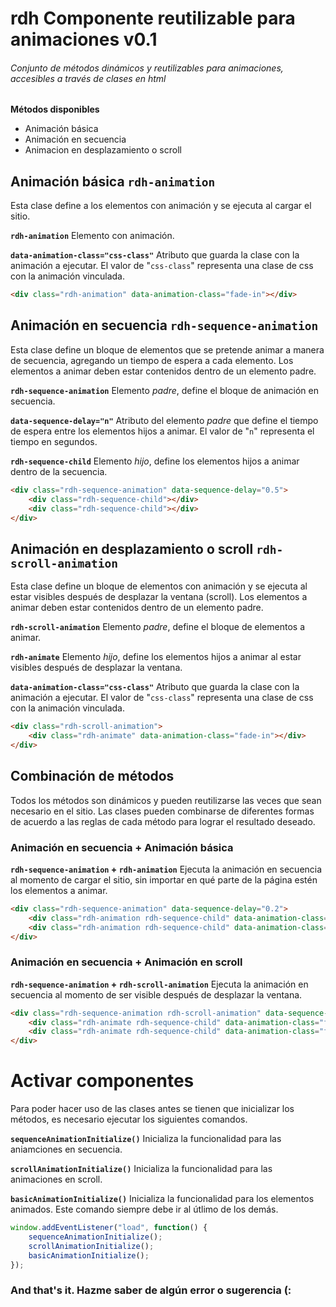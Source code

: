 # rdh Componente reutilizable para animaciones v0.1
###### Conjunto de métodos dinámicos y reutilizables para animaciones, accesibles a través de clases en html

**Métodos disponibles**
- Animación básica
- Animación en secuencia
- Animacion en desplazamiento o scroll

## Animación básica `rdh-animation`
Esta clase define a los elementos con animación y se ejecuta al cargar el sitio.

**`rdh-animation`** Elemento con animación.

**`data-animation-class="css-class"`** Atributo que guarda la clase con la animación a ejecutar. El valor de "`css-class`" representa una clase de css con la animación vinculada.
```html
<div class="rdh-animation" data-animation-class="fade-in"></div>
```

## Animación en secuencia `rdh-sequence-animation`
Esta clase define un bloque de elementos que se pretende animar a manera de secuencia, agregando un tiempo de espera a cada elemento. Los elementos a animar deben estar contenidos dentro de un elemento padre.

**`rdh-sequence-animation`** Elemento *padre*, define el bloque de animación en secuencia.

**`data-sequence-delay="n"`** Atributo del elemento *padre* que define el tiempo de espera entre los elementos hijos a animar. El valor de "`n`" representa el tiempo en segundos.

**`rdh-sequence-child`** Elemento *hijo*, define los elementos hijos a animar dentro de la secuencia.
```html
<div class="rdh-sequence-animation" data-sequence-delay="0.5">
    <div class="rdh-sequence-child"></div>
    <div class="rdh-sequence-child"></div>
</div>
```

## Animación en desplazamiento o scroll `rdh-scroll-animation`
Esta clase define un bloque de elementos con animación y se ejecuta al estar visibles después de desplazar la ventana (scroll). Los elementos a animar deben estar contenidos dentro de un elemento padre.

**`rdh-scroll-animation`** Elemento *padre*, define el bloque de elementos a animar.

**`rdh-animate`** Elemento *hijo*, define los elementos hijos a animar al estar visibles después de desplazar la ventana.

**`data-animation-class="css-class"`** Atributo que guarda la clase con la animación a ejecutar. El valor de "`css-class`" representa una clase de css con la animación vinculada.
```html
<div class="rdh-scroll-animation">
    <div class="rdh-animate" data-animation-class="fade-in"></div>
</div>
```

## Combinación de métodos
Todos los métodos son dinámicos y pueden reutilizarse las veces que sean necesario en el sitio. Las clases pueden combinarse de diferentes formas de acuerdo a las reglas de cada método para lograr el resultado deseado.
### Animación en secuencia + Animación básica
**`rdh-sequence-animation` + `rdh-animation`** Ejecuta la animación en secuencia al momento de cargar el sitio, sin importar en qué parte de la página estén los elementos a animar.
```html
<div class="rdh-sequence-animation" data-sequence-delay="0.2">
    <div class="rdh-animation rdh-sequence-child" data-animation-class="fade-in"></div>
    <div class="rdh-animation rdh-sequence-child" data-animation-class="fade-in"></div>
</div>
```
### Animación en secuencia + Animación en scroll
**`rdh-sequence-animation` + `rdh-scroll-animation`** Ejecuta la animación en secuencia al momento de ser visible después de desplazar la ventana.
```html
<div class="rdh-sequence-animation rdh-scroll-animation" data-sequence-delay="0.5">
    <div class="rdh-animate rdh-sequence-child" data-animation-class="fade-in"></div>
    <div class="rdh-animate rdh-sequence-child" data-animation-class="fade-in"></div>
</div>
```

# Activar componentes
Para poder hacer uso de las clases antes se tienen que inicializar los métodos, es necesario ejecutar los siguientes comandos.

**`sequenceAnimationInitialize()`** Inicializa la funcionalidad para las aniamciones en secuencia.

**`scrollAnimationInitialize()`** Inicializa la funcionalidad para las animaciones en scroll.

**`basicAnimationInitialize()`** Inicializa la funcionalidad para los elementos animados. Este comando siempre debe ir al útlimo de los demás.
```javascript
window.addEventListener("load", function() {
    sequenceAnimationInitialize();
    scrollAnimationInitialize();
    basicAnimationInitialize();
});
```

### And that's it. Hazme saber de algún error o sugerencia (: